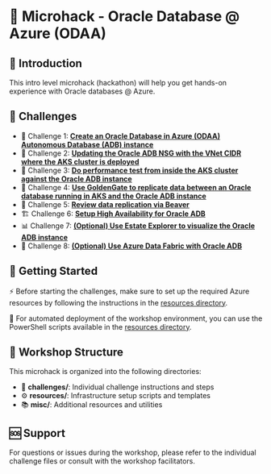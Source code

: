 # 🚀 Microhack - Oracle Database @ Azure (ODAA)

## 📖 Introduction

This intro level microhack (hackathon) will help you get hands-on experience with Oracle databases @ Azure.

## 🎯 Challenges

- 🚀 Challenge 1: **[Create an Oracle Database in Azure (ODAA) Autonomous Database (ADB) instance](./challenges/c1-create-odaa-adb.md)**
- 🔐 Challenge 2: **[Updating the Oracle ADB NSG with the VNet CIDR where the AKS cluster is deployed](./challenges/c2-update-odaa-nsg.md)**
- 🔌 Challenge 3: **[Do performance test from inside the AKS cluster against the Oracle ADB instance](./challenges/c3-perf-test-odaa.md)**
- 🔄 Challenge 4: **[Use GoldenGate to replicate data between an Oracle database running in AKS and the Oracle ADB instance](./challenges/c4-golden-gate-odaa.md)**
- 🦫 Challenge 5: **[Review data replication via Beaver](./challenges/c5-beaver-odaa.md)**
- 🏗️ Challenge 6: **[Setup High Availability for Oracle ADB](./challenges/c6-ha-oracle-adb.md)**
- 📊 Challenge 7: **[(Optional) Use Estate Explorer to visualize the Oracle ADB instance](./challenges/c7-estate-explorer-odaa.md)**
- 🧵 Challenge 8: **[(Optional) Use Azure Data Fabric with Oracle ADB](./challenges/c8-azure-data-fabric-odaa.md)**

## 🏁 Getting Started

⚡ Before starting the challenges, make sure to set up the required Azure resources by following the instructions in the [resources directory](resources/README.md).

🤖 For automated deployment of the workshop environment, you can use the PowerShell scripts available in the [resources directory](resources/DEPLOYMENT-SCRIPTS-README.md).

## 📁 Workshop Structure

This microhack is organized into the following directories:

- 🎯 **challenges/**: Individual challenge instructions and steps
- ⚙️ **resources/**: Infrastructure setup scripts and templates
- 📚 **misc/**: Additional resources and utilities

## 🆘 Support

For questions or issues during the workshop, please refer to the individual challenge files or consult with the workshop facilitators.